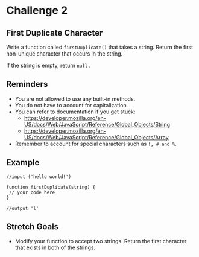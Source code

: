 # Challenge 2

##  First Duplicate Character
Write a function called `firstDuplicate()` that takes a string. Return the first non-unique character that occurs in the string.

If the string is empty, return  `null` .

## Reminders

 - You are not allowed to use any built-in methods.
 - You do not have to account for capitalization.
 - You can refer to documentation if you get stuck:
	 - https://developer.mozilla.org/en-US/docs/Web/JavaScript/Reference/Global_Objects/String
	 - https://developer.mozilla.org/en-US/docs/Web/JavaScript/Reference/Global_Objects/Array
- Remember to account for special characters such as `!, # and %`.

## Example

    //input ('hello world!')

    function firstDuplicate(string) {
     // your code here
    }

    //output 'l'

## Stretch Goals

 - Modify your function to accept two strings. Return the first character that exists in both of the strings.
